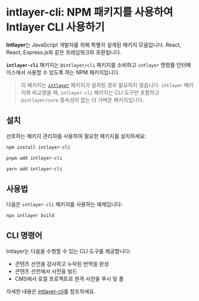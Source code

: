 # intlayer-cli: NPM 패키지를 사용하여 Intlayer CLI 사용하기

**Intlayer**는 JavaScript 개발자를 위해 특별히 설계된 패키지 모음입니다. React, React, Express.js와 같은 프레임워크와 호환됩니다.

**`intlayer-cli`** 패키지는 `@intlayer/cli` 패키지를 소비하고 `intlayer` 명령줄 인터페이스에서 사용할 수 있도록 하는 NPM 패키지입니다.

> 이 패키지는 [`intlayer`](https://github.com/aymericzip/intlayer/tree/main/docs/ko/packages/intlayer/index.md) 패키지가 설치된 경우 필요하지 않습니다. `intlayer` 패키지와 비교했을 때, `intlayer-cli` 패키지는 CLI 도구만 포함하고 `@intlayer/core` 종속성이 없는 더 가벼운 패키지입니다.

## 설치

선호하는 패키지 관리자를 사용하여 필요한 패키지를 설치하세요:

```bash packageManager="npm"
npm install intlayer-cli
```

```bash packageManager="pnpm"
pnpm add intlayer-cli
```

```bash packageManager="yarn"
yarn add intlayer-cli
```

## 사용법

다음은 `intlayer-cli` 패키지를 사용하는 예제입니다:

```bash
npx intlayer build
```

## CLI 명령어

Intlayer는 다음을 수행할 수 있는 CLI 도구를 제공합니다:

- 콘텐츠 선언을 감사하고 누락된 번역을 완성
- 콘텐츠 선언에서 사전을 빌드
- CMS에서 로컬 프로젝트로 원격 사전을 푸시 및 풀

자세한 내용은 [intlayer-cli](https://github.com/aymericzip/intlayer/blob/main/docs/ko/intlayer_cli.md)를 참조하세요.
